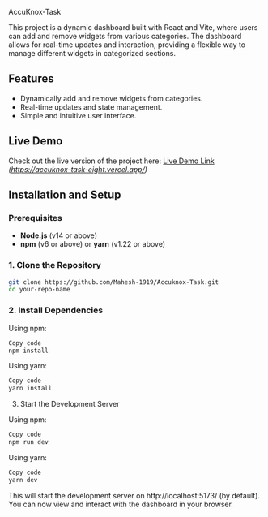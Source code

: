 AccuKnox-Task


This project is a dynamic dashboard built with React and Vite, where users can add and remove widgets from various categories. The dashboard allows for real-time updates and interaction, providing a flexible way to manage different widgets in categorized sections.

## Features

- Dynamically add and remove widgets from categories.
- Real-time updates and state management.
- Simple and intuitive user interface.

## Live Demo

Check out the live version of the project here: [Live Demo Link](#) _(https://accuknox-task-eight.vercel.app/)_

## Installation and Setup

### Prerequisites

- **Node.js** (v14 or above)
- **npm** (v6 or above) or **yarn** (v1.22 or above)

### 1. Clone the Repository

```bash
git clone https://github.com/Mahesh-1919/Accuknox-Task.git
cd your-repo-name
```
### 2. Install Dependencies

Using npm:

```bash
Copy code
npm install
```

Using yarn:
``` bash
Copy code
yarn install
```
3. Start the Development Server
   
Using npm:

```bash
Copy code
npm run dev
```
Using yarn:
```bash
Copy code
yarn dev
```
This will start the development server on http://localhost:5173/ (by default). You can now view and interact with the dashboard in your browser.

